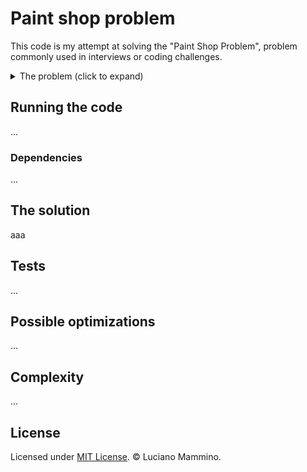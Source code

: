 # Paint shop problem

This code is my attempt at solving the "Paint Shop Problem", problem commonly used in interviews or coding challenges.

<details>

<summary>The problem (click to expand)</summary>

You run a paint shop, and there are a few different colors of paint you can prepare.  Each color can be either "gloss" or "matte".

You have a number of customers, and each have some colors they like, either gloss or matte.  No customer will like more than one color in matte.

You want to mix the colors, so that:
  * There is just one batch for each color, and it's either gloss or matte.
  * For each customer, there is at least one color they like.
  * You make as few mattes as possible (because they are more expensive).

Your program should accept an input file as a command line argument, and print a result to standard out.  An example input file is:

```plain
5
1 M 3 G 5 G
2 G 3 M 4 G
5 M
```

The first line specifies how many colors there are.

Each subsequent line describes a customer.  For example, the first customer likes color 1 in matte, color 3 in gloss and color 5 in gloss.

Your program should read an input file like this, and print out either that it is impossible to satisfy all the customer, or describe, for each of the colors, whether it should be made gloss or matte.

The output for the above file should be:

```plain
G G G G M
```

...because all customers can be made happy by every paint being prepared as gloss except number 5.

An example of a file with no solution is:

```plain
1
1 G
1 M
```

Your program should print

No solution exists

A slightly richer example is:

```plain
5
2 M
5 G
1 G
5 G 1 G 4 M
3 G
5 G
3 G 5 G 1 G
3 G
2 M
5 G 1 G
2 M
5 G
4 M
5 G 4 M
```

...which should print:

```plain
G M G M G
```

One more example.  The input:

```plain
2
1 G 2 M
1 M
```

...should produce

```plain
M M
```

</details>


## Running the code

...

### Dependencies

...

## The solution

aaa

## Tests

...

## Possible optimizations

...

## Complexity

...

## License

Licensed under [MIT License](/LICENSE). © Luciano Mammino.
